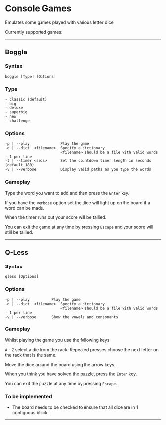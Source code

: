 # Console Games

Emulates some games played with various letter dice

Currently supported games:

---
## Boggle

### Syntax
	boggle [Type] [Options]

### Type
	- classic (default)
	- big
	- deluxe
	- superbig
	- new
	- challenge

### Options
	-p | --play              Play the game
	-d | --dict  <filename>  Specify a dictionary
	                         <filename> should be a file with valid words - 1 per line
	-t | --timer <secs>      Set the countdown timer length in seconds (default 180)
	-v | --verbose           Display valid paths as you type the words

### Gameplay
Type the word you want to add and then press the `Enter` key.

If you have the `verbose` option set the dice will light up on the board if a word can be made.

When the timer runs out your score will be tallied.

You can exit the game at any time by pressing `Escape` and your score will still be tallied.

---
## Q-Less

### Syntax
	qless [Options]

### Options
	-p | --play          Play the game
	-d | --dict  <filename>  Specify a dictionary
	                         <filename> should be a file with valid words - 1 per line
	-v | --verbose       Show the vowels and consonants

### Gameplay
Whilst playing the game you use the following keys

`A` - `Z` select a die from the rack. Repeated presses choose the next letter on the rack that is the same.

Move the dice around the board using the arrow keys.

When you think you have solved the puzzle, press the `Enter` key.

You can exit the puzzle at any time by pressing `Escape`.

### To be implemented
- The board needs to be checked to ensure that all dice are in 1 contiguous block.

---